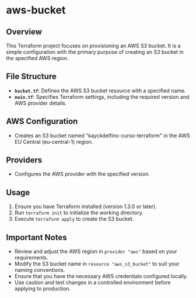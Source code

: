 # aws-bucket

## Overview

This Terraform project focuses on provisioning an AWS S3 bucket. It is a simple configuration with the primary purpose of creating an S3 bucket in the specified AWS region.

## File Structure

- **`bucket.tf`**: Defines the AWS S3 bucket resource with a specified name.
- **`main.tf`**: Specifies Terraform settings, including the required version and AWS provider details.

## AWS Configuration

- Creates an S3 bucket named "kayckdelfino-curso-terraform" in the AWS EU Central (eu-central-1) region.

## Providers

- Configures the AWS provider with the specified version.

## Usage

1. Ensure you have Terraform installed (version 1.3.0 or later).
2. Run `terraform init` to initialize the working directory.
3. Execute `terraform apply` to create the S3 bucket.

## Important Notes

- Review and adjust the AWS region in `provider "aws"` based on your requirements.
- Modify the S3 bucket name in `resource "aws_s3_bucket"` to suit your naming conventions.
- Ensure that you have the necessary AWS credentials configured locally.
- Use caution and test changes in a controlled environment before applying to production.